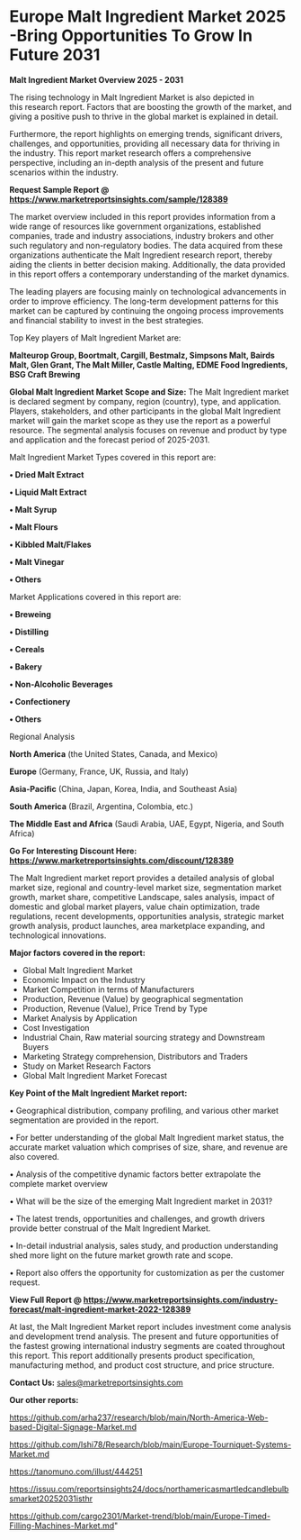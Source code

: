  # Europe Malt Ingredient Market 2025 -Bring Opportunities To Grow In Future 2031

<Strong> Malt Ingredient Market Overview 2025 - 2031</strong>

The rising technology in Malt Ingredient Market is also depicted in this research report. Factors that are boosting the growth of the market, and giving a positive push to thrive in the global market is explained in detail.

Furthermore, the report highlights on emerging trends, significant drivers, challenges, and opportunities, providing all necessary data for thriving in the industry. This report market research offers a comprehensive perspective, including an in-depth analysis of the present and future scenarios within the industry.

<strong>Request Sample Report @ <a href=https://www.marketreportsinsights.com/sample/128389>https://www.marketreportsinsights.com/sample/128389</a></strong>

The market overview included in this report provides information from a wide range of resources like government organizations, established companies, trade and industry associations, industry brokers and other such regulatory and non-regulatory bodies. The data acquired from these organizations authenticate the Malt Ingredient research report, thereby aiding the clients in better decision making. Additionally, the data provided in this report offers a contemporary understanding of the market dynamics.

The leading players are focusing mainly on technological advancements in order to improve efficiency. The long-term development patterns for this market can be captured by continuing the ongoing process improvements and financial stability to invest in the best strategies.

Top Key players of Malt Ingredient Market are:

<strong>Malteurop Group, Boortmalt, Cargill, Bestmalz, Simpsons Malt, Bairds Malt, Glen Grant, The Malt Miller, Castle Malting, EDME Food Ingredients, BSG Craft Brewing</strong>

<strong><b>Global Malt Ingredient Market Scope and Size:</b></strong>
The Malt Ingredient market is declared segment by company, region (country), type, and application. Players, stakeholders, and other participants in the global Malt Ingredient market will gain the market scope as they use the report as a powerful resource. The segmental analysis focuses on revenue and product by type and application and the forecast period of 2025-2031.

Malt Ingredient Market Types covered in this report are:

<strong>• Dried Malt Extract

• Liquid Malt Extract

• Malt Syrup

• Malt Flours

• Kibbled Malt/Flakes

• Malt Vinegar

• Others</strong>

Market Applications covered in this report are:

<strong>• Breweing

• Distilling

• Cereals

• Bakery

• Non-Alcoholic Beverages

• Confectionery

• Others</strong> 

Regional Analysis

<strong>North America</strong> (the United States, Canada, and Mexico)

<strong>Europe</strong> (Germany, France, UK, Russia, and Italy)

<strong>Asia-Pacific</strong> (China, Japan, Korea, India, and Southeast Asia)

<strong>South America</strong> (Brazil, Argentina, Colombia, etc.)

<strong>The Middle East and Africa</strong> (Saudi Arabia, UAE, Egypt, Nigeria, and South Africa)

<strong>Go For Interesting Discount Here: <a href=https://www.marketreportsinsights.com/discount/128389>https://www.marketreportsinsights.com/discount/128389</a></strong>

The Malt Ingredient market report provides a detailed analysis of global market size, regional and country-level market size, segmentation market growth, market share, competitive Landscape, sales analysis, impact of domestic and global market players, value chain optimization, trade regulations, recent developments, opportunities analysis, strategic market growth analysis, product launches, area marketplace expanding, and technological innovations.

<strong><b>Major factors covered in the report:</b></strong>
<ul>
  <li>Global Malt Ingredient Market </li>
  <li>Economic Impact on the Industry</li>
  <li>Market Competition in terms of Manufacturers</li>
  <li>Production, Revenue (Value) by geographical segmentation</li>
  <li>Production, Revenue (Value), Price Trend by Type</li>
  <li>Market Analysis by Application</li>
  <li>Cost Investigation</li>
  <li>Industrial Chain, Raw material sourcing strategy and Downstream Buyers</li>
  <li>Marketing Strategy comprehension, Distributors and Traders</li>
  <li>Study on Market Research Factors</li>
  <li>Global Malt Ingredient Market Forecast</li>
</ul>

<strong><b>Key Point of the Malt Ingredient Market report:</b></strong>

• Geographical distribution, company profiling, and various other market segmentation are provided in the report.

• For better understanding of the global Malt Ingredient market status, the accurate market valuation which comprises of size, share, and revenue are also covered.

• Analysis of the competitive dynamic factors better extrapolate the complete market overview

• What will be the size of the emerging Malt Ingredient market in 2031?

• The latest trends, opportunities and challenges, and growth drivers provide better construal of the Malt Ingredient Market.

• In-detail industrial analysis, sales study, and production understanding shed more light on the future market growth rate and scope.

• Report also offers the opportunity for customization as per the customer request.

<strong><b>View Full Report @ <a href=https://www.marketreportsinsights.com/industry-forecast/malt-ingredient-market-2022-128389>https://www.marketreportsinsights.com/industry-forecast/malt-ingredient-market-2022-128389</a></b></strong>


At last, the Malt Ingredient Market report includes investment come analysis and development trend analysis. The present and future opportunities of the fastest growing international industry segments are coated throughout this report. This report additionally presents product specification, manufacturing method, and product cost structure, and price structure.

<strong>Contact Us:</strong>
sales@marketreportsinsights.com

<strong>Our other reports:</strong>

<a href=https://github.com/arha237/research/blob/main/North-America-Web-based-Digital-Signage-Market.md>https://github.com/arha237/research/blob/main/North-America-Web-based-Digital-Signage-Market.md</a>

<a href=https://github.com/Ishi78/Research/blob/main/Europe-Tourniquet-Systems-Market.md>https://github.com/Ishi78/Research/blob/main/Europe-Tourniquet-Systems-Market.md</a>

<a href=https://tanomuno.com/illust/444251>https://tanomuno.com/illust/444251</a>

<a href=https://issuu.com/reportsinsights24/docs/northamericasmartledcandlebulbsmarket20252031isthr>https://issuu.com/reportsinsights24/docs/northamericasmartledcandlebulbsmarket20252031isthr</a>

<a href=https://github.com/cargo2301/Market-trend/blob/main/Europe-Timed-Filling-Machines-Market.md>https://github.com/cargo2301/Market-trend/blob/main/Europe-Timed-Filling-Machines-Market.md</a>"
